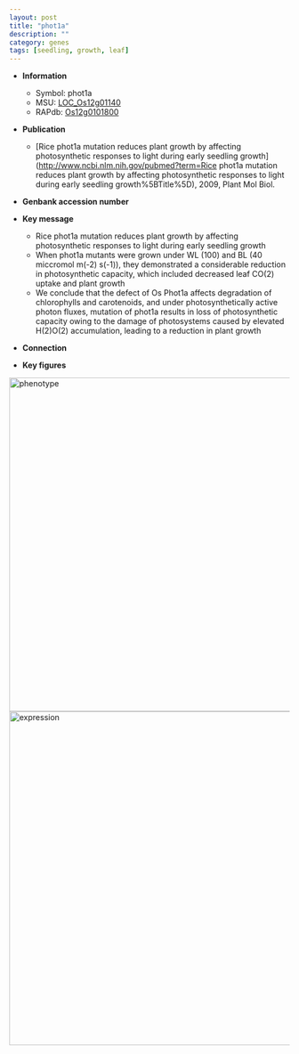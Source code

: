 ```yaml
---
layout: post
title: "phot1a"
description: ""
category: genes
tags: [seedling, growth, leaf]
---
```


* **Information**  
    + Symbol: phot1a  
    + MSU: [LOC_Os12g01140](http://rice.plantbiology.msu.edu/cgi-bin/ORF_infopage.cgi?orf=LOC_Os12g01140)  
    + RAPdb: [Os12g0101800](http://rapdb.dna.affrc.go.jp/viewer/gbrowse_details/irgsp1?name=Os12g0101800)  

* **Publication**  
    + [Rice phot1a mutation reduces plant growth by affecting photosynthetic responses to light during early seedling growth](http://www.ncbi.nlm.nih.gov/pubmed?term=Rice phot1a mutation reduces plant growth by affecting photosynthetic responses to light during early seedling growth%5BTitle%5D), 2009, Plant Mol Biol.

* **Genbank accession number**  

* **Key message**  
    + Rice phot1a mutation reduces plant growth by affecting photosynthetic responses to light during early seedling growth
    + When phot1a mutants were grown under WL (100) and BL (40 miccromol m(-2) s(-1)), they demonstrated a considerable reduction in photosynthetic capacity, which included decreased leaf CO(2) uptake and plant growth
    + We conclude that the defect of Os Phot1a affects degradation of chlorophylls and carotenoids, and under photosynthetically active photon fluxes, mutation of phot1a results in loss of photosynthetic capacity owing to the damage of photosystems caused by elevated H(2)O(2) accumulation, leading to a reduction in plant growth

* **Connection**  

* **Key figures**  
<img src="https://funricegenes.github.io/images/phot1a.pheno.png" alt="phenotype"  style="width: 600px;"/>

<img src="https://funricegenes.github.io/images/phot1a.exp.png" alt="expression"  style="width: 600px;"/>


